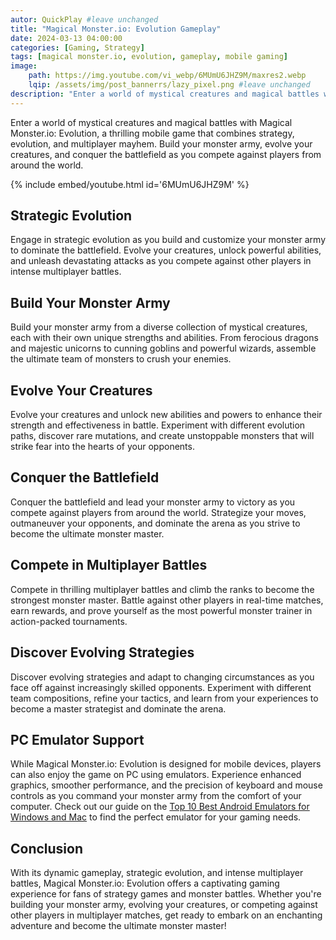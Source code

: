 ```yaml
---
autor: QuickPlay #leave unchanged
title: "Magical Monster.io: Evolution Gameplay"
date: 2024-03-13 04:00:00
categories: [Gaming, Strategy]
tags: [magical monster.io, evolution, gameplay, mobile gaming]
image: 
    path: https://img.youtube.com/vi_webp/6MUmU6JHZ9M/maxres2.webp 
    lqip: /assets/img/post_bannerrs/lazy_pixel.png #leave unchanged
description: "Enter a world of mystical creatures and magical battles with Magical Monster.io: Evolution, a thrilling mobile game that combines strategy, evolution, and multiplayer mayhem. Build your monster army, evolve your creatures, and conquer the battlefield as you compete against players from around the world. Discover its dynamic gameplay, evolving strategies, and how to become the ultimate monster master in this enchanting adventure."
---
```


Enter a world of mystical creatures and magical battles with Magical Monster.io: Evolution, a thrilling mobile game that combines strategy, evolution, and multiplayer mayhem. Build your monster army, evolve your creatures, and conquer the battlefield as you compete against players from around the world.

{% include embed/youtube.html id='6MUmU6JHZ9M' %}

## Strategic Evolution
Engage in strategic evolution as you build and customize your monster army to dominate the battlefield. Evolve your creatures, unlock powerful abilities, and unleash devastating attacks as you compete against other players in intense multiplayer battles.

## Build Your Monster Army
Build your monster army from a diverse collection of mystical creatures, each with their own unique strengths and abilities. From ferocious dragons and majestic unicorns to cunning goblins and powerful wizards, assemble the ultimate team of monsters to crush your enemies.

## Evolve Your Creatures
Evolve your creatures and unlock new abilities and powers to enhance their strength and effectiveness in battle. Experiment with different evolution paths, discover rare mutations, and create unstoppable monsters that will strike fear into the hearts of your opponents.

## Conquer the Battlefield
Conquer the battlefield and lead your monster army to victory as you compete against players from around the world. Strategize your moves, outmaneuver your opponents, and dominate the arena as you strive to become the ultimate monster master.

## Compete in Multiplayer Battles
Compete in thrilling multiplayer battles and climb the ranks to become the strongest monster master. Battle against other players in real-time matches, earn rewards, and prove yourself as the most powerful monster trainer in action-packed tournaments.

## Discover Evolving Strategies
Discover evolving strategies and adapt to changing circumstances as you face off against increasingly skilled opponents. Experiment with different team compositions, refine your tactics, and learn from your experiences to become a master strategist and dominate the arena.

## PC Emulator Support
While Magical Monster.io: Evolution is designed for mobile devices, players can also enjoy the game on PC using emulators. Experience enhanced graphics, smoother performance, and the precision of keyboard and mouse controls as you command your monster army from the comfort of your computer. Check out our guide on the [Top 10 Best Android Emulators for Windows and Mac](https://quickplaymobile.github.io/posts/Top-10-Best-Android-Emulators-for-Windows-and-Mac/) to find the perfect emulator for your gaming needs.

## Conclusion
With its dynamic gameplay, strategic evolution, and intense multiplayer battles, Magical Monster.io: Evolution offers a captivating gaming experience for fans of strategy games and monster battles. Whether you're building your monster army, evolving your creatures, or competing against other players in multiplayer matches, get ready to embark on an enchanting adventure and become the ultimate monster master!


